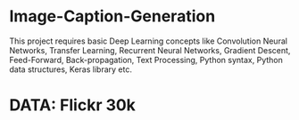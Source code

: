 # Image-Caption-Generation
This project requires basic Deep Learning concepts like Convolution Neural Networks, Transfer Learning, Recurrent Neural Networks, Gradient Descent, Feed-Forward, Back-propagation, Text Processing, Python syntax, Python data structures, Keras library etc.

# DATA: Flickr 30k

